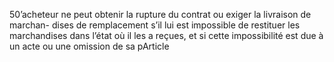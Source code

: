 50’acheteur ne peut obtenir la rupture du contrat ou exiger la livraison de marchan-
dises de remplacement s’il lui est impossible de restituer les marchandises dans l’état où il les
a reçues, et si cette impossibilité est due à un acte ou une omission de sa pArticle